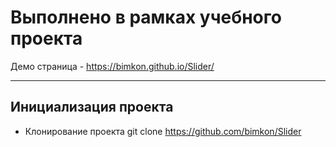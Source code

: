 # Выполнено в рамках учебного проекта
Демо страница  - https://bimkon.github.io/Slider/
____________________________________________________
## Инициализация проекта

- Клонирование проекта git clone https://github.com/bimkon/Slider
